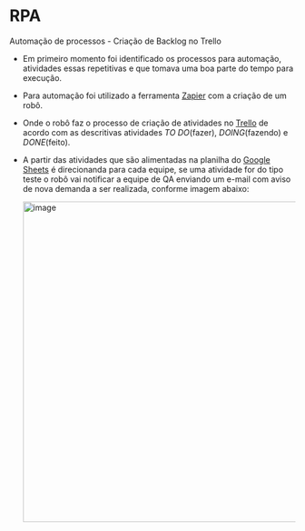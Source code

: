 # RPA
Automação de processos - Criação de Backlog no Trello 

- Em primeiro momento foi identificado os processos para automação, atividades essas repetitivas e que tomava uma boa parte do tempo para execução.
- Para automação foi utilizado a ferramenta [Zapier](https://zapier.com/editor/231376584/published) com a criação de um robô.
- Onde o robô faz o processo de criação de atividades no [Trello](https://trello.com/b/zXmZvpd4/cria%C3%A7%C3%A3o-de-backlog) de acordo com as descritivas atividades *TO DO*(fazer), *DOING*(fazendo) e *DONE*(feito).
- A partir das atividades que são alimentadas na planilha do [Google Sheets](https://docs.google.com/spreadsheets/d/1mRjghBbwlvLV57t24CXMfnwZb8Cahc0PYCvsHoJ4AKg/edit#gid=0) é direcionanda para cada equipe, se uma atividade for do tipo teste o robô vai notificar a equipe de QA enviando um e-mail com aviso de nova demanda a ser realizada, conforme imagem abaixo:
 
   <img width="564" alt="image" src="https://github.com/GEISABEL/RPA/assets/110138843/c3a8fb95-7a70-4d24-ba6a-4b26d3793950">
   

  
  
